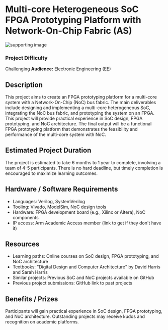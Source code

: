 # Multi-core Heterogeneous SoC FPGA Prototyping Platform with Network-On-Chip Fabric (AS)
![supporting image]()

### Project Difficulty
Challenging
**Audience:** Electronic Engineering (EE)

## Description
This project aims to create an FPGA prototyping platform for a multi-core system with a Network-On-Chip (NoC) bus fabric. The main deliverables include designing and implementing a multi-core heterogeneous SoC, integrating the NoC bus fabric, and prototyping the system on an FPGA. This project will provide practical experience in SoC design, FPGA prototyping, and NoC architecture. The final output will be a functional FPGA prototyping platform that demonstrates the feasibility and performance of the multi-core system with NoC.

## Estimated Project Duration
The project is estimated to take 6 months to 1 year to complete, involving a team of 4-5 participants. There is no hard deadline, but timely completion is encouraged to maximize learning outcomes.

## Hardware / Software Requirements
- Languages: Verilog, SystemVerilog
- Tooling: Vivado, ModelSim, NoC design tools
- Hardware: FPGA development board (e.g., Xilinx or Altera), NoC components
- IP access: Arm Academic Access member (link to get if they don't have it)

## Resources
- Learning paths: Online courses on SoC design, FPGA prototyping, and NoC architecture
- Textbooks: "Digital Design and Computer Architecture" by David Harris and Sarah Harris
- Similar projects: Previous SoC and NoC projects available on GitHub
- Previous project submissions: GitHub link to past projects

## Benefits / Prizes
Participants will gain practical experience in SoC design, FPGA prototyping, and NoC architecture. Outstanding projects may receive kudos and recognition on academic platforms.